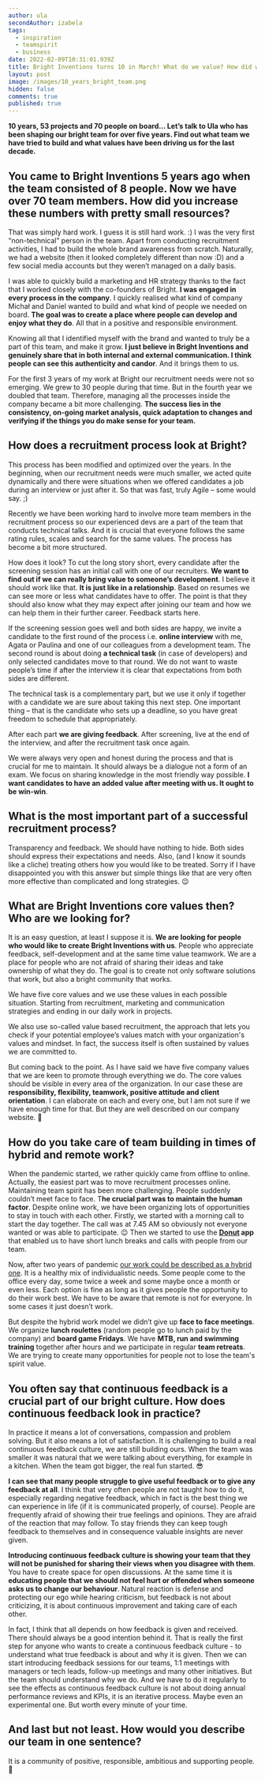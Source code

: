 ```yaml
---
author: ula
secondAuthor: izabela
tags:
  - inspiration
  - teamspirit
  - business
date: 2022-02-09T10:31:01.939Z
title: Bright Inventions turns 10 in March! What do we value? How did we get there?
layout: post
image: /images/10_years_bright_team.png
hidden: false
comments: true
published: true
---
```

**10 years, 53 projects and 70 people on board… Let’s talk to Ula who has been shaping our bright team for over five years. Find out what team we have tried to build and what values have been driving us for the last decade.**

## You came to Bright Inventions 5 years ago when the team consisted of 8 people. Now we have over 70 team members. How did you increase these numbers with pretty small resources?

That was simply hard work. I guess it is still hard work. :) I was the very first “non-technical” person in the team. Apart from conducting recruitment activities, I had to build the whole brand awareness from scratch. Naturally, we had a website (then it looked completely different than now :D) and a few social media accounts but they weren’t managed on a daily basis. 

I was able to quickly build a marketing and HR strategy thanks to the fact that I worked closely with the co-founders of Bright. **I was engaged in every process in the company**. I quickly realised what kind of company Michał and Daniel wanted to build and what kind of people we needed on board. **The goal was to create a place where people can develop and enjoy what they do**. All that in a positive and responsible environment. 

Knowing all that I identified myself with the brand and wanted to truly be a part of this team, and make it grow. **I just believe in Bright Inventions and genuinely share that in both internal and external communication. I think people can see this authenticity and candor**. And it brings them to us.

For the first 3 years of my work at Bright our recruitment needs were not so emerging. We grew to 30 people during that time. But in the fourth year we doubled that team. Therefore, managing all the processes inside the company became a bit more challenging. **The success lies in the consistency, on-going market analysis, quick adaptation to changes and verifying if the things you do make sense for your team.** 

## How does a recruitment process look at Bright?

This process has been modified and optimized over the years. In the beginning, when our recruitment needs were much smaller, we acted quite dynamically and there were situations when we offered candidates a job during an interview or just after it. So that was fast, truly Agile – some would say. ;) 

Recently we have been working hard to involve more team members in the recruitment process so our experienced devs are a part of the team that conducts technical talks. And it is crucial that everyone follows the same rating rules, scales and search for the same values. The process has become a bit more structured. 

How does it look? To cut the long story short, every candidate after the screening session has an initial call with one of our recruiters. **We want to find out if we can really bring value to someone’s development**. I believe it should work like that. **It is just like in a relationship**. Based on resumes we can see more or less what candidates have to offer. The point is that they should also know what they may expect after joining our team and how we can help them in their further career. Feedback starts here. 

If the screening session goes well and both sides are happy, we invite a candidate to the first round of the process i.e. **online interview** with me, Agata or Paulina and one of our colleagues from a development team. The second round is about doing **a technical task** (in case of developers) and only selected candidates move to that round. We do not want to waste people’s time if after the interview it is clear that expectations from both sides are different. 

The technical task is a complementary part, but we use it only if together with a candidate we are sure about taking this next step. One important thing – that is the candidate who sets up a deadline, so you have great freedom to schedule that appropriately. 

After each part **we are giving feedback**. After screening, live at the end of the interview, and after the recruitment task once again. 

We were always very open and honest during the process and that is crucial for me to maintain. It should always be a dialogue not a form of an exam. We focus on sharing knowledge in the most friendly way possible. **I want candidates to have an added value after meeting with us. It ought to be win-win**.

## What is the most important part of a successful recruitment process?

Transparency and feedback. We should have nothing to hide. Both sides should express their expectations and needs. Also, (and I know it sounds like a cliche) treating others how you would like to be treated. Sorry if I have disappointed you with this answer but simple things like that are very often more effective than complicated and long strategies. 😉

## What are Bright Inventions core values then? Who are we looking for?

It is an easy question, at least I suppose it is. **We are looking for people who would like to create Bright Inventions with us**. People who appreciate feedback, self-development and at the same time value teamwork. We are a place for people who are not afraid of sharing their ideas and take ownership of what they do. The goal is to create not only software solutions that work, but also a bright community that works. 

We have five core values and we use these values in each possible situation. Starting from recruitment, marketing and communication strategies and ending in our daily work in projects.  

We also use so-called value based recruitment, the approach that lets you check if your potential employee’s values match with your organization's values and mindset. In fact, the success itself is often sustained by values we are committed to. 

But coming back to the point. As I have said we have five company values that we are keen to promote through everything we do. The core values should be visible in every area of the organization. In our case these are **responsibility, flexibility, teamwork, positive attitude and client orientation**. I can elaborate on each and every one, but I am not sure if we have enough time for that. But they are well described on our company website. 🙂

## How do you take care of team building in times of hybrid and remote work?

When the pandemic started, we rather quickly came from offline to online. Actually, the easiest part was to move recruitment processes online. Maintaining team spirit has been more challenging. People suddenly couldn’t meet face to face. T**he crucial part was to maintain the human factor**. Despite online work, we have been organizing lots of opportunities to stay in touch with each other.  Firstly, we started with a morning call to start the day together. The call was at 7.45 AM so obviously not everyone wanted or was able to participate. 😉 Then we started to use the **[Donut](https://www.donut.com) app** that enabled us to have short lunch breaks and calls with people from our team. 

Now, after two years of pandemic [our work could be described as a hybrid one](/blog/hybrid-work-how-to-do-it-right/). It is a healthy mix of individualistic needs. Some people come to the office every day, some twice a week and some maybe once a month or even less. Each option is fine as long as it gives people the opportunity to do their work best. We have to be aware that remote is not for everyone. In some cases it just doesn’t work. 

But despite the hybrid work model we didn’t give up **face to face meetings**. We organize **lunch roulettes** (random people go to lunch paid by the company) and **board game Fridays**. We have **MTB, run and swimming training** together after hours and we participate in regular **team retreats**. We are trying to create many opportunities for people not to lose the team's spirit value. 

## You often say that continuous feedback is a crucial part of our bright culture. How does continuous feedback look in practice?

In practice it means a lot of conversations, compassion and problem solving. But it also means a lot of satisfaction. It is challenging to build a real continuous feedback culture, we are still building ours. When the team was smaller it was natural that we were talking about everything, for example in a kitchen. When the team got bigger, the real fun started. 😎

**I can see that many people struggle to give useful feedback or to give any feedback at all**. I think that very often people are not taught how to do it, especially regarding negative feedback, which in fact is the best thing we can experience in life (if it is communicated properly, of course). People are frequently afraid of showing their true feelings and opinions. They are afraid of the reaction that may follow. To stay friends they can keep tough feedback to themselves and in consequence valuable insights are never given. 

**Introducing continuous feedback culture is showing your team that they will not be punished for sharing their views when you disagree with them**. You have to create space for open discussions. At the same time it is **educating people that we should not feel hurt or offended when someone asks us to change our behaviour**. Natural reaction is defense and protecting our ego while hearing criticism, but feedback is not about criticizing, it is about continuous improvement and taking care of each other. 

In fact, I think that all depends on how feedback is given and received. There should always be a good intention behind it. That is really the first step for anyone who wants to create a continuous feedback culture - to understand what true feedback is about and why it is given. Then we can start introducing feedback sessions for our teams, 1:1 meetings with managers or tech leads, follow-up meetings and many other initiatives. But the team should understand why we do. And we have to do it regularly to see the effects as continuous feedback culture is not about doing annual performance reviews and KPIs, it is an iterative process. Maybe even an experimental one. But worth every minute of your time. 

## And last but not least. How would you describe our team in one sentence?

It is a community of positive, responsible, ambitious and supporting people. 🙂